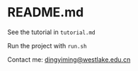 # README.md
See the tutorial in ```tutorial.md```

Run the project with ```run.sh```

Contact me: dingyiming@westlake.edu.cn
